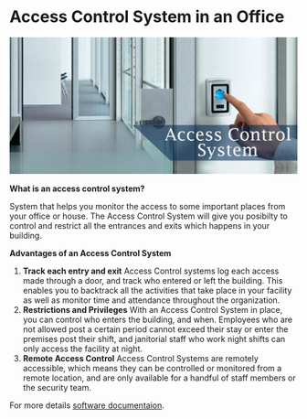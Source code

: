 # Access Control System in an Office

![alt text](https://github.com/NaniiGheorghe/AccessControlSystem/blob/master/banner02.jpg)


**What is an access control system?**
>
System that helps you monitor the access to some important places from your office or house. The Access Control System will give you posibilty to control and restrict all the entrances and exits which happens in your building.

**Advantages of an Access Control System**
1. **Track each entry and exit**
Access Control systems log each access made through a door, and track who entered or left the building. This enables you to backtrack all the activities that take place in your facility as well as monitor time and attendance throughout the organization.
2. **Restrictions and Privileges**
With an Access Control System in place, you can control who enters the building, and when. Employees who are not allowed post a certain period cannot exceed their stay or enter the premises post their shift, and janitorial staff who work night shifts can only access the facility at night.
3. **Remote Access Control**
Access Control Systems are remotely accessible, which means they can be controlled or monitored from a remote location, and are only available for a handful of staff members or the security team.

For more details [software documentaion](https://github.com/NaniiGheorghe/AccessControlSystem/wiki).
